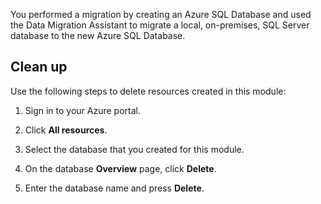 You performed a migration by creating an Azure SQL Database and used the Data Migration Assistant to migrate a local, on-premises, SQL Server database to the new Azure SQL Database.

## Clean up
<!---TODO: Update for sandbox?--->

Use the following steps to delete resources created in this module:

1. Sign in to your Azure portal.

1. Click **All resources**.

1. Select the database that you created for this module.

1. On the database **Overview** page, click **Delete**.

1. Enter the database name and press **Delete**.